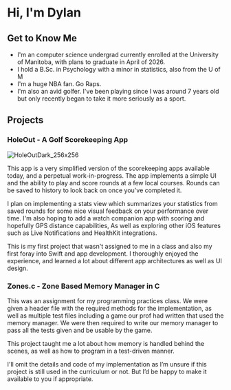 # Hi, I'm Dylan

## Get to Know Me

- I'm an computer science undergrad currently enrolled at the University of Manitoba, with plans to graduate in April of 2026.
- I hold a B.Sc. in Psychology with a minor in statistics, also from the U of M
- I'm a huge NBA fan. Go Raps.
- I'm also an avid golfer. I've been playing since I was around 7 years old but only recently began to take it more seriously as a sport.

## Projects

### **HoleOut** - A Golf Scorekeeping App
![HoleOutDark_256x256](https://github.com/user-attachments/assets/35d9600c-af0f-44ab-b52f-e79880bffa8c)

This app is a very simplified version of the scorekeeping apps available today, and a perpetual work-in-progress. The app implements a simple UI and the ability to play and score rounds at a few local courses. Rounds can be saved to history to look back on once you've completed it.

I plan on implementing a stats view which summarizes your statistics from saved rounds for some nice visual feedback on your performance over time. I'm also hoping to add a watch companion app with scoring and hopefully GPS distance capabilities, As well as exploring other iOS features such as Live Notifications and HealthKit integrations.

This is my first project that wasn't assigned to me in a class and also my first foray into Swift and app development. I thoroughly enjoyed the experience, and learned a lot about different app architectures as well as UI design.

### Zones.c - Zone Based Memory Manager in C

This was an assignment for my programming practices class. We were given a header file with the required methods for the implementation, as well as multiple test files including a game our prof had written that used the memory manager. We were then required to write our memory manager to pass all the tests given and be usable by the game.

This project taught me a lot about how memory is handled behind the scenes, as well as how to program in a test-driven manner.

I'll omit the details and code of my implementation as I’m unsure if this project is still used in the curriculum or not. But I’d be happy to make it available to you if appropriate.
